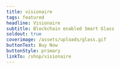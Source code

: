 ```yaml
---
title: visionaire
tags: featured
headline: Visionaire
subtitle: Blockchain enabled Smart Glass
soldout: true
coverimage: /assets/uploads/glass.gif
buttonText: Buy Now
buttonStyle: primary
linkTo: /shop/visionaire
---
```

